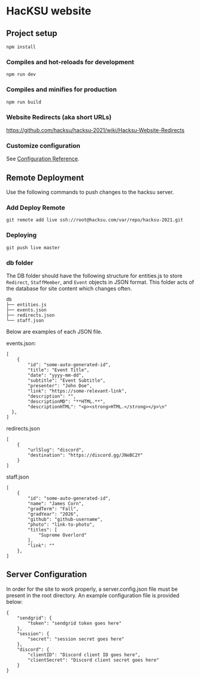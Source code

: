 # HacKSU website

## Project setup
```
npm install
```

### Compiles and hot-reloads for development
```
npm run dev
```

### Compiles and minifies for production
```
npm run build
```

### Website Redirects (aka short URLs)
https://github.com/hacksu/hacksu-2021/wiki/Hacksu-Website-Redirects

### Customize configuration
See [Configuration Reference](https://cli.vuejs.org/config/).


## Remote Deployment

Use the following commands to push changes to the hacksu server.

### Add Deploy Remote
```
git remote add live ssh://root@hacksu.com/var/repo/hacksu-2021.git
```

### Deploying
```
git push live master
```

### db folder

The DB folder should have the following structure for entities.js to store `Redirect`, 
`StaffMember`, and `Event` objects in JSON format. This folder acts of the database for site content which changes often.

```
db
├── entities.js
├── events.json
├── redirects.json
└── staff.json
```

Below are examples of each JSON file.

events.json:
```
[
    {
        "id": "some-auto-generated-id",
        "title": "Event Title",
        "date": "yyyy-mm-dd",
        "subtitle": "Event Subtitle",
        "presenter": "John Doe",
        "link": "https://some-relevant-link",
        "description": "",
        "descriptionMD": "**HTML.**",
        "descriptionHTML": "<p><strong>HTML.</strong></p>\n"
  },
]
```
redirects.json
```
[
    {
        "urlSlug": "discord",
        "destination": "https://discord.gg/JNeBC2Y"
    }
]
```
staff.json
```
[
    {
        "id": "some-auto-generated-id",
        "name": "James Corn",
        "gradTerm": "Fall",
        "gradYear": "2026",
        "github": "github-username",
        "photo": "link-to-photo",
        "titles": [
            "Supreme Overlord"
        ],
        "link": ""
    },
]
```
## Server Configuration

In order for the site to work properly, a server.config.json file must be present in the root directory. An example configuration file is provided below:
```
{
    "sendgrid": {
        "token": "sendgrid token goes here"
    },
    "session": {
        "secret": "session secret goes here"
    },
    "discord": {
        "clientID": "Discord client ID goes here",
        "clientSecret": "Discord client secret goes here"
    }
}
```
